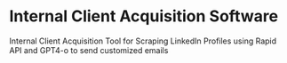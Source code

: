 # Internal Client Acquisition Software
 Internal Client Acquisition Tool for Scraping LinkedIn Profiles using Rapid API and GPT4-o to send customized emails
